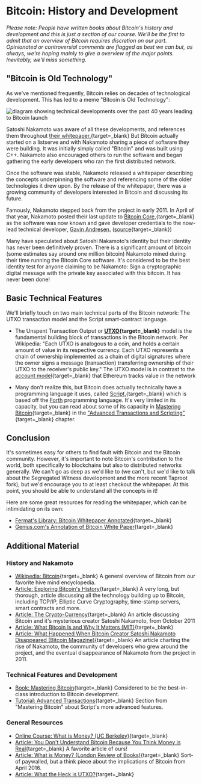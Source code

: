   Bitcoin: History and Development
================================

  *Please note: People have written books about Bitcoin's history and development and this is just a section of our course. We'll be the first to admit that an overview of Bitcoin requires discretion on our part. Opinionated or controversial comments are flagged as best we can but, as always, we're hoping mainly to give a overview of the major points. Inevitably, we'll miss something.*

 "Bitcoin is Old Technology"
---------------------------

 As we've mentioned frequently, Bitcoin relies on decades of technological development. This has led to a meme "Bitcoin is Old Technology":

 ![diagram showing technical developments over the past 40 years leading to Bitcoin launch](../../../img/S01/bitcoin-old-tech.jpeg)

 Satoshi Nakamoto was aware of all these developments, and references them throughout [their whitepaper.](https://bitcoin.org/bitcoin.pdf){target=_blank} But Bitcoin actually started on a listserve and with Nakamoto sharing a piece of software they were building. It was initially simply called "Bitcoin" and was built using C++. Nakamoto also encouraged others to run the software and began gathering the early developers who ran the first distributed network.

 Once the software was stable, Nakamoto released a whitepaper describing the concepts underpinning the software and referencing some of the older technologies it drew upon. By the release of the whitepaper, there was a growing community of developers interested in Bitcoin and discussing its future.

 Famously, Nakamoto stepped back from the project in early 2011. In April of that year, Nakamoto posted their last update to [Bitcoin Core,](https://en.bitcoin.it/wiki/Bitcoin_Core){target=_blank} as the software was now known and gave developer credentials to the now-lead technical developer, [Gavin Andresen.](https://en.wikipedia.org/wiki/Gavin_Andresen) ([source](https://bitcoinmagazine.com/technical/what-happened-when-bitcoin-creator-satoshi-nakamoto-disappeared){target=_blank})

 Many have speculated about Satoshi Nakamoto's identity but their identity has never been definitively proven. There is a significant amount of bitcoin (some estimates say around one million bitcoin) Nakamoto mined during their time running the Bitcoin Core software. It's considered to be the best identity test for anyone claiming to be Nakamoto: Sign a cryptographic digital message with the private key associated with this bitcoin. It has never been done! 

 Basic Technical Features
------------------------

 We'll briefly touch on two main technical parts of the Bitcoin network: The UTXO transaction model and the Script smart-contract language.

 - The Unspent Transaction Output or **[UTXO](https://en.wikipedia.org/wiki/Unspent_transaction_output){target=_blank}** model is the fundamental building block of transactions in the Bitcoin network. Per Wikipedia: "Each UTXO is analogous to a coin, and holds a certain amount of value in its respective currency. Each UTXO represents a chain of ownership implemented as a chain of digital signatures where the owner signs a message (transaction) transferring ownership of their UTXO to the receiver's public key." The UTXO model is in contrast to the [account model](https://ethereum.stackexchange.com/questions/326/what-are-the-pros-and-cons-of-ethereum-balances-vs-utxos){target=_blank} that Ethereum tracks value in the network
 

 - Many don't realize this, but Bitcoin does actually technically have a programming language it uses, called [Script,](https://en.bitcoin.it/wiki/Script){target=_blank} which is based off the [Forth](https://en.wikipedia.org/wiki/Forth_(programming_language){target=_blank}          ) programming language. It's very limited in its capacity, but you can read about some of its capacity in [Mastering Bitcoin](https://github.com/bitcoinbook/bitcoinbook){target=_blank} in the ["Advanced Transactions and Scripting"](https://github.com/bitcoinbook/bitcoinbook/blob/develop/ch07.asciidoc){target=_blank} chapter.


 Conclusion
----------

 It's sometimes easy for others to find fault with Bitcoin and the Bitcoin community. However, it's important to note Bitcoin's contribution to the world, both specifically to blockchains but also to distributed networks generally. We can't go as deep as we'd like to (we can't, but we'd like to talk about the Segregated Witness development and the more recent Taproot fork), but we'd encourage you to at least checkout the whitepaper. At this point, you should be able to understand all the concepts in it!

 Here are some great resources for reading the whitepaper, which can be intimidating on its own:

 * [Fermat's Library: Bitcoin Whitepaper Annotated](https://fermatslibrary.com/s/bitcoin){target=_blank}
* [Genius.com's Annotation of Bitcoin White Paper](https://genius.com/Satoshi-nakamoto-bitcoin-a-peer-to-peer-electronic-cash-system-annotated){target=_blank}

 Additional Material
-------------------

 ### History and Nakamoto

 * [Wikipedia: Bitcoin](https://en.wikipedia.org/wiki/Bitcoin){target=_blank} A general overview of Bitcoin from our favorite hive mind encyclopedia.
* [Article: Exploring Bitcoin's History](https://medium.com/coinmonks/exploring-bitcoins-history-ecbf1c59952c){target=_blank} A very long, but thorough, article discussing all the technology building up to Bitcoin, including TCP/IP, Elliptic Curve Cryptography, time-stamp servers, smart contracts and more.
* [Article: The Crypto-Currency](https://www.newyorker.com/magazine/2011/10/10/the-crypto-currency){target=_blank} An article discussing Bitcoin and it's mysterious creator Satoshi Nakamoto, from October 2011
* [Article: What Bitcoin Is and Why It Matters (MIT)](https://www.technologyreview.com/2011/05/25/194486/what-bitcoin-is-and-why-it-matters/){target=_blank}
* [Article: What Happened When Bitcoin Creator Satoshi Nakamoto Disappeared (Bitcoin Magazine)](https://bitcoinmagazine.com/technical/what-happened-when-bitcoin-creator-satoshi-nakamoto-disappeared){target=_blank} An article charting the rise of Nakamoto, the community of developers who grew around the project, and the eventual disappearance of Nakamoto from the project in 2011.

 ### Technical Features and Development

 * [Book: Mastering Bitcoin](https://github.com/bitcoinbook/bitcoinbook){target=_blank} Considered to be the best-in-class introduction to Bitcoin development.
* [Tutorial: Advanced Transactions](https://github.com/bitcoinbook/bitcoinbook/blob/develop/ch07.asciidoc){target=_blank} Section from "Mastering Bitcoin" about Script's more advanced features.

 ### General Resources

 * [Online Course: What is Money? (UC Berkeley)](https://berkeley-haas.hosted.panopto.com/Panopto/Pages/Viewer.aspx?id=c29702dd-1b12-4436-87d4-a87100137a6e){target=_blank}
* [Article: You Don't Understand Bitcoin Because You Think Money is Real](https://medium.com/@mariabustillos/you-dont-understand-bitcoin-because-you-think-money-is-real-5aef45b8e952){target=_blank} A favorite article of ours!
* [Article: What is Money? (London Review of Books)](https://www.lrb.co.uk/v38/n08/john-lanchester/when-bitcoin-grows-up){target=_blank} Sort-of paywalled, but a think piece about the implications of Bitcoin from April 2016.
* [Article: What the Heck is UTXO?](https://medium.com/bitbees/what-the-heck-is-utxo-ca68f2651819){target=_blank}

 
